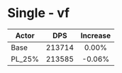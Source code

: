 # Single - vf
| Actor | DPS | Increase |
|---|:---:|:---:|
|Base|213714|0.00%|
|PL_25%|213585|-0.06%|
